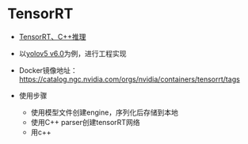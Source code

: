 # TensorRT

* [TensorRT、C++推理](https://github.com/wang-xinyu/tensorrtx)
* 以[yolov5 v6.0](https://github.com/ultralytics/yolov5/tree/v6.0)为例，进行工程实现

* Docker镜像地址：https://catalog.ngc.nvidia.com/orgs/nvidia/containers/tensorrt/tags


* 使用步骤
  * 使用模型文件创建engine，序列化后存储到本地
  * 使用C++ parser创建tensorRT网络
  * 用c++